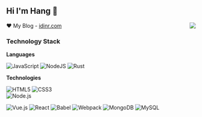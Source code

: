 ## Hi I'm Hang 👋



<img align="right" src="https://github-readme-stats.vercel.app/api?username=hangbale&show_icons=true&theme=dark" />



 ❤ My Blog - [idinr.com](https://idinr.com)

### Technology Stack

**Languages**

![JavaScript](https://img.shields.io/badge/JavaScript-%23323330.svg?logo=javascript&logoColor=%23F7DF1E&style=flat-square)
![NodeJS](https://img.shields.io/badge/Node.js-%23007acc.svg?logo=node.js&logoColor=white&style=flat-square)
![Rust](https://img.shields.io/badge/rust-%23007acc.svg?logo=rust&logoColor=white&style=flat-square)


**Technologies**

<img src="https://img.shields.io/badge/Html5-%23e34f26.svg?logo=html5&logoColor=white&style=flat-square" alt="HTML5" /> <img src="https://img.shields.io/badge/CSS3-%231572b6.svg?logo=css3&logoColor=white&style=flat-square" alt="CSS3" />  
 <img src="https://img.shields.io/badge/Node.js-%2343853d.svg?logo=node.js&logoColor=white&style=flat-square" alt="Node.js" /> 
 

<img src="https://img.shields.io/badge/Vue.js-%2335495e.svg?logo=Vue.js&logoColor=%234fc08d&style=flat-square" alt="Vue.js" /> 
<img src="https://img.shields.io/badge/React-%2320232a.svg?logo=React&logoColor=%2361dafb&style=flat-square" alt="React" /> 


<img src="https://img.shields.io/badge/Babel-%23323330.svg?logo=babel&logoColor=%23f9dc3e&style=flat-square" alt="Babel" /> 
<img src="https://img.shields.io/badge/Webpack-%231e72b3.svg?logo=Webpack&logoColor=white&style=flat-square" alt="Webpack" /> 


<img src="https://img.shields.io/badge/Mongodb-%234ea94b.svg?logo=Mongodb&logoColor=white&style=flat-square" alt="MongoDB" /> 
<img src="https://img.shields.io/badge/Mysql-%234479a1.svg?logo=MySQL&logoColor=white&style=flat-square" alt="MySQL" />



